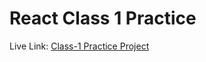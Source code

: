 # React Class 1 Practice

Live Link: [Class-1 Practice Project](https://github.com/jsx-eslint/eslint-plugin-react)